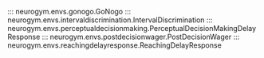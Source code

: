 ::: neurogym.envs.gonogo.GoNogo
::: neurogym.envs.intervaldiscrimination.IntervalDiscrimination
::: neurogym.envs.perceptualdecisionmaking.PerceptualDecisionMakingDelayResponse
::: neurogym.envs.postdecisionwager.PostDecisionWager
::: neurogym.envs.reachingdelayresponse.ReachingDelayResponse
